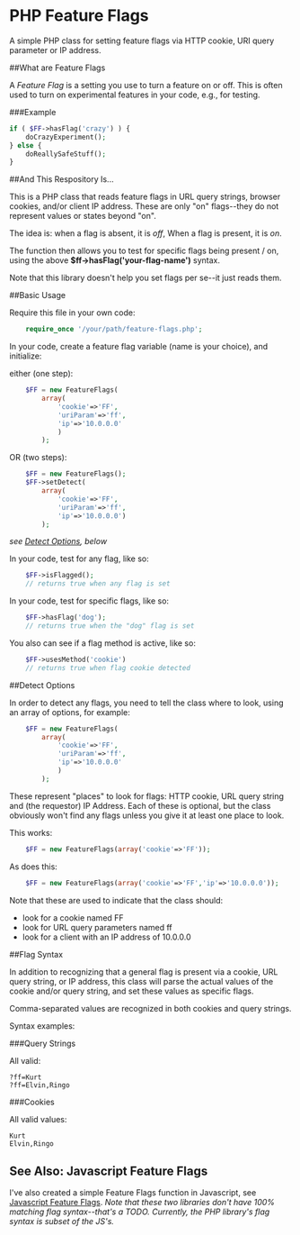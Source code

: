 PHP Feature Flags
=================

A simple PHP class for setting feature flags via HTTP cookie, URI query parameter or IP address.


##What are Feature Flags

A *Feature Flag* is a setting you use to turn a feature on or off. This is often used to turn on experimental features in your code, e.g., for testing.

###Example

```php
if ( $FF->hasFlag('crazy') ) {
    doCrazyExperiment();
} else {
    doReallySafeStuff();
}
```

##And This Respository Is...

This is a PHP class that reads feature flags in URL query strings, browser cookies, and/or client IP address. These are only "on" flags--they do not represent values or states beyond "on".

The idea is: when a flag is absent, it is *off*, When a flag is present, it is *on*.

The function then allows you to test for specific flags being present / on, using the above **$ff->hasFlag('your-flag-name')** syntax.

Note that this library doesn't help you set flags per se--it just reads them.


##Basic Usage

Require this file in your own code:

```php
    require_once '/your/path/feature-flags.php';
```

In your code, create a feature flag variable (name is your choice), and initialize:

either (one step):

```php
    $FF = new FeatureFlags(
        array(
            'cookie'=>'FF',
            'uriParam'=>'ff',
            'ip'=>'10.0.0.0'
            )
        );
```

OR (two steps):

```php
    $FF = new FeatureFlags();
    $FF->setDetect(
        array(
            'cookie'=>'FF',
            'uriParam'=>'ff',
            'ip'=>'10.0.0.0')
        );
```

*see [Detect Options](#detect-options), below*

In your code, test for any flag, like so:

```php
    $FF->isFlagged();
    // returns true when any flag is set
```

In your code, test for specific flags, like so:

```php
    $FF->hasFlag('dog');
    // returns true when the "dog" flag is set
```

You also can see if a flag method is active, like so:

```php
    $FF->usesMethod('cookie')
    // returns true when flag cookie detected
```

##Detect Options

In order to detect any flags, you need to tell the class where to look, using an array of options, for example:

```php
    $FF = new FeatureFlags(
        array(
            'cookie'=>'FF',
            'uriParam'=>'ff',
            'ip'=>'10.0.0.0'
            )
        );
```

These represent "places" to look for flags: HTTP cookie, URL query string and (the requestor) IP Address. Each of these is optional, but the class obviously won't find any flags unless you give it at least one place to look.

This works:

```php
    $FF = new FeatureFlags(array('cookie'=>'FF'));
```

As does this:
```php
    $FF = new FeatureFlags(array('cookie'=>'FF','ip'=>'10.0.0.0'));
```

Note that these are used to indicate that the class should:

* look for a cookie named FF
* look for URL query parameters named ff
* look for a client with an IP address of 10.0.0.0


##Flag Syntax

In addition to recognizing that a general flag is present via a cookie, URL query string, or IP address, this class will parse the actual values of the cookie and/or query string, and set these values as specific flags.

Comma-separated values are recognized in both cookies and query strings.


Syntax examples:

###Query Strings

All valid:

````
?ff=Kurt
?ff=Elvin,Ringo
````

###Cookies

All valid values:

````
Kurt
Elvin,Ringo
````

## See Also: Javascript Feature Flags

I've also created a simple Feature Flags function in Javascript, see [Javascript Feature Flags](https://github.com/jayf/javascript-feature-flags). *Note that these two libraries don't have 100% matching flag syntax--that's a TODO. Currently, the PHP library's flag syntax is subset of the JS's.*
